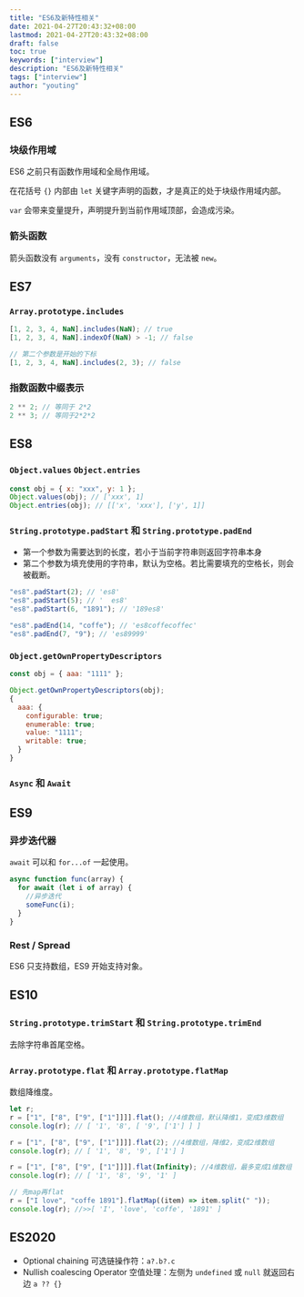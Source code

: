 ```yaml
---
title: "ES6及新特性相关"
date: 2021-04-27T20:43:32+08:00
lastmod: 2021-04-27T20:43:32+08:00
draft: false
toc: true
keywords: ["interview"]
description: "ES6及新特性相关"
tags: ["interview"]
author: "youting"
---
```


## ES6

### 块级作用域

ES6 之前只有函数作用域和全局作用域。

在花括号 `{}` 内部由 `let` 关键字声明的函数，才是真正的处于块级作用域内部。

`var` 会带来变量提升，声明提升到当前作用域顶部，会造成污染。

### 箭头函数

箭头函数没有 `arguments`，没有 `constructor`，无法被 `new`。

## ES7

### `Array.prototype.includes`

```js
[1, 2, 3, 4, NaN].includes(NaN); // true
[1, 2, 3, 4, NaN].indexOf(NaN) > -1; // false

// 第二个参数是开始的下标
[1, 2, 3, 4, NaN].includes(2, 3); // false
```

### 指数函数中缀表示

```js
2 ** 2; // 等同于 2*2
2 ** 3; // 等同于2*2*2
```

## ES8

### `Object.values` `Object.entries`

```js
const obj = { x: "xxx", y: 1 };
Object.values(obj); // ['xxx', 1]
Object.entries(obj); // [['x', 'xxx'], ['y', 1]]
```

### `String.prototype.padStart` 和 `String.prototype.padEnd`

- 第一个参数为需要达到的长度，若小于当前字符串则返回字符串本身
- 第二个参数为填充使用的字符串，默认为空格。若比需要填充的空格长，则会被截断。

```js
"es8".padStart(2); // 'es8'
"es8".padStart(5); // '  es8'
"es8".padStart(6, "1891"); // '189es8'

"es8".padEnd(14, "coffe"); // 'es8coffecoffec'
"es8".padEnd(7, "9"); // 'es89999'
```

### `Object.getOwnPropertyDescriptors`

```js
const obj = { aaa: "1111" };

Object.getOwnPropertyDescriptors(obj);
{
  aaa: {
    configurable: true;
    enumerable: true;
    value: "1111";
    writable: true;
  }
}
```

### `Async` 和 `Await`

## ES9

### 异步迭代器

`await` 可以和 `for...of` 一起使用。

```js
async function func(array) {
  for await (let i of array) {
    //异步迭代
    someFunc(i);
  }
}
```

### Rest / Spread

ES6 只支持数组，ES9 开始支持对象。

## ES10

### `String.prototype.trimStart` 和 `String.prototype.trimEnd`

去除字符串首尾空格。

### `Array.prototype.flat` 和 `Array.prototype.flatMap`

数组降维度。

```js
let r;
r = ["1", ["8", ["9", ["1"]]]].flat(); //4维数组，默认降维1，变成3维数组
console.log(r); // [ '1', '8', [ '9', ['1'] ] ]

r = ["1", ["8", ["9", ["1"]]]].flat(2); //4维数组，降维2，变成2维数组
console.log(r); // [ '1', '8', '9', ['1'] ]

r = ["1", ["8", ["9", ["1"]]]].flat(Infinity); //4维数组，最多变成1维数组
console.log(r); // [ '1', '8', '9', '1' ]

// 先map再flat
r = ["I love", "coffe 1891"].flatMap((item) => item.split(" "));
console.log(r); //>>[ 'I', 'love', 'coffe', '1891' ]
```

## ES2020

- Optional chaining 可选链操作符：`a?.b?.c`
- Nullish coalescing Operator 空值处理：左侧为 `undefined` 或 `null` 就返回右边 `a ?? {}`
